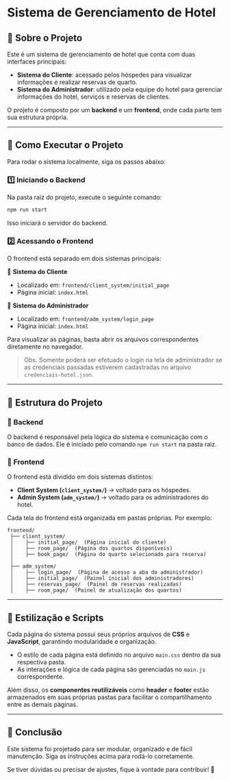 # Sistema de Gerenciamento de Hotel

## 📌 Sobre o Projeto
Este é um sistema de gerenciamento de hotel que conta com duas interfaces principais:
- **Sistema do Cliente**: acessado pelos hóspedes para visualizar informações e realizar reservas de quarto.
- **Sistema do Administrador**: utilizado pela equipe do hotel para gerenciar informações do hotel, serviços e reservas de clientes.

O projeto é composto por um **backend** e um **frontend**, onde cada parte tem sua estrutura própria.

---

## 🚀 Como Executar o Projeto
Para rodar o sistema localmente, siga os passos abaixo:

### 1️⃣ **Iniciando o Backend**
Na pasta raiz do projeto, execute o seguinte comando:
```sh
npm run start
```
Isso iniciará o servidor do backend.

### 2️⃣ **Acessando o Frontend**
O frontend está separado em dois sistemas principais:

📌 **Sistema do Cliente**
- Localizado em: `frontend/client_system/initial_page`
- Página inicial: `index.html`

📌 **Sistema do Administrador**
- Localizado em: `frontend/adm_system/login_page`
- Página inicial: `index.html`

Para visualizar as páginas, basta abrir os arquivos correspondentes diretamente no navegador. 
> Obs. Somente poderá ser efetuado o login na tela de administrador se as credenciais passadas estiverem cadastradas no arquivo `credenciais-hotel.json`.

---

## 📂 Estrutura do Projeto

### 🔹 **Backend**
O backend é responsável pela lógica do sistema e comunicação com o banco de dados. Ele é iniciado pelo comando `npm run start` na pasta raiz.

### 🔹 **Frontend**
O frontend está dividido em dois sistemas distintos:
- **Client System (`client_system/`)** → voltado para os hóspedes.
- **Admin System (`adm_system/`)** → voltado para os administradores do hotel.

Cada tela do frontend está organizada em pastas próprias. Por exemplo:
```
frontend/
 ├── client_system/
 │    ├── initial_page/  (Página inicial do cliente)
 │    ├── room_page/  (Página dos quartos disponíveis)
 │    ├── book_page/  (Página do quarto selecionado para reserva)
 │
 ├── adm_system/
 │    ├── login_page/  (Página de acesso a aba do administrador)
 │    ├── initial_page/  (Painel inicial dos administradores)
 │    ├── reservas_page/  (Painel de reservas realizadas)
 │    ├── room_page/  (Painel de atualização dos quartos)
```

---

## 🎨 Estilização e Scripts
Cada página do sistema possui seus próprios arquivos de **CSS** e **JavaScript**, garantindo modularidade e organização.
- O estilo de cada página está definido no arquivo `main.css` dentro da sua respectiva pasta.
- As interações e lógica de cada página são gerenciadas no `main.js` correspondente.

Além disso, os **componentes reutilizáveis** como **header** e **footer** estão armazenados em suas próprias pastas para facilitar o compartilhamento entre as demais páginas.

---

## 📌 Conclusão
Este sistema foi projetado para ser modular, organizado e de fácil manutenção. Siga as instruções acima para rodá-lo corretamente.

Se tiver dúvidas ou precisar de ajustes, fique à vontade para contribuir! 🚀
